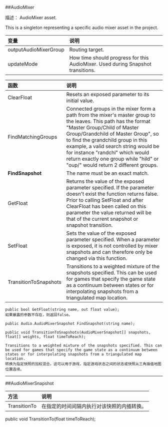 ##AudioMixer

描述：
AudioMixer asset.

This is a singleton representing a specific audio mixer asset in the project.


|变量|说明|
|:--|:--|
|outputAudioMixerGroup|Routing target.|
|updateMode|How time should progress for this AudioMixer. Used during Snapshot transitions.|


|函数|说明|
|:--|:--|
|ClearFloat|Resets an exposed parameter to its initial value.|
|FindMatchingGroups|Connected groups in the mixer form a path from the mixer's master group to the leaves. This path has the format "Master Group/Child of Master Group/Grandchild of Master Group", so to find the grandchild group in this example, a valid search string would be for instance "randchi" which would return exactly one group while "hild" or "oup/" would return 2 different groups.|
|**FindSnapshot**|The name must be an exact match.|
|GetFloat|Returns the value of the exposed parameter specified. If the parameter doesn't exist the function returns false. Prior to calling SetFloat and after ClearFloat has been called on this parameter the value returned will be that of the current snapshot or snapshot transition.|
|SetFloat|Sets the value of the exposed parameter specified. When a parameter is exposed, it is not controlled by mixer snapshots and can therefore only be changed via this function.|
|TransitionToSnapshots|Transitions to a weighted mixture of the snapshots specified. This can be used for games that specify the game state as a continuum between states or for interpolating snapshots from a triangulated map location.|

```
public bool GetFloat(string name, out float value);
如果暴露的参数不存在，则返回false。
```

```
public Audio.AudioMixerSnapshot FindSnapshot(string name);
```

```
public void TransitionToSnapshots(AudioMixerSnapshot[] snapshots, float[] weights, float timeToReach);

Transitions to a weighted mixture of the snapshots specified. This can be used for games that specify the game state as a continuum between states or for interpolating snapshots from a triangulated map location.
转换为指定快照的加权混合。这可以用于游戏，指定游戏状态之间的状态或快照从三角插值地图位置连续。
```

---

##AudioMixerSnapshot

|方法|说明|
|:--|:--|
|TransitionTo|在指定的时间间隔内执行对该快照的内插转换。|

public void TransitionTo(float timeToReach);

